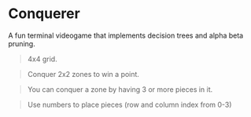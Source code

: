 # Conquerer
A fun terminal videogame that implements decision trees and alpha beta pruning.


> 4x4 grid.


> Conquer 2x2 zones to win a point.


> You can conquer a zone by having 3 or more pieces in it.


> Use numbers to place pieces (row and column index from 0-3)
